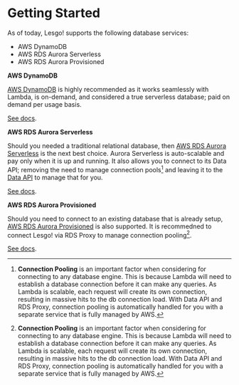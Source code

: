 # Getting Started

As of today, Lesgo! supports the following database services:

- AWS DynamoDB
- AWS RDS Aurora Serverless
- AWS RDS Aurora Provisioned

**AWS DynamoDB**

[AWS DynamoDB](https://aws.amazon.com/dynamodb/) is highly recommended as it works seamlessly with Lambda, is on-demand, and considered a true serverless database; paid on demand per usage basis.

[See docs](dynamodb.md).

**AWS RDS Aurora Serverless**

Should you needed a traditional relational database, then [AWS RDS Aurora Serverless](https://aws.amazon.com/rds/aurora/serverless/) is the next best choice. Aurora Serverless is auto-scalable and pay only when it is up and running. It also allows you to connect to its Data API; removing the need to manage connection pools[^1] and leaving it to the [Data API](https://docs.aws.amazon.com/AmazonRDS/latest/AuroraUserGuide/data-api.html) to manage that for you.

[See docs](rds-aurora.md#aurora-serverless).

**AWS RDS Aurora Provisioned**

Should you need to connect to an existing database that is already setup, [AWS RDS Aurora Provisioned](https://aws.amazon.com/rds/aurora) is also supported. It is recommedned to connect Lesgo! via RDS Proxy to manage connection pooling[^1].

[See docs](rds-aurora.md#aurora-provisioned).

[^1]: **Connection Pooling** is an important factor when considering for connecting to any database engine. This is because Lambda will need to establish a database connection before it can make any queries. As Lambda is scalable, each request will create its own connection, resulting in massive hits to the db connection load. With Data API and RDS Proxy, connection pooling is automatically handled for you with a separate service that is fully managed by AWS.
